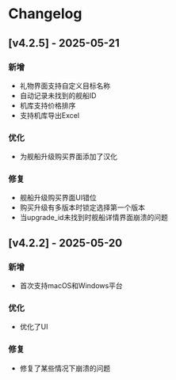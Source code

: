 # Changelog

## [v4.2.5] - 2025-05-21

### 新增
- 礼物界面支持自定义目标名称
- 自动记录未找到的舰船ID
- 机库支持价格排序
- 支持机库导出Excel

### 优化
- 为舰船升级购买界面添加了汉化

### 修复
- 舰船升级购买界面UI错位
- 购买升级有多版本时锁定选择第一个版本
- 当upgrade_id未找到时舰船详情界面崩溃的问题

## [v4.2.2] - 2025-05-20

### 新增
- 首次支持macOS和Windows平台

### 优化
- 优化了UI

### 修复
- 修复了某些情况下崩溃的问题